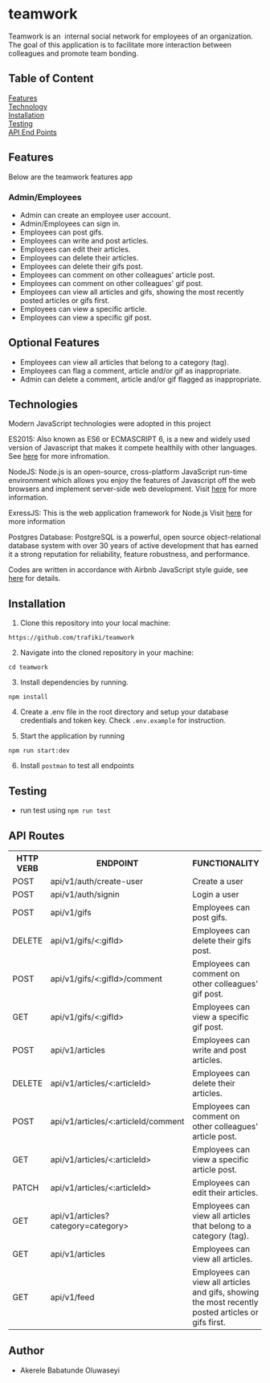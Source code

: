 # teamwork
Teamwork is an ​ internal social network for employees of an organization. The goal of this application is to facilitate more interaction between colleagues and promote team bonding.


## Table of Content

 [Features](#features)<br>
 [Technology](#technology)<br>
 [Installation](#installation)<br>
 [Testing](#testing)<br>
 [API End Points](#api-end-points)

## Features
Below are the teamwork features app
###  Admin/Employees

- Admin can create an employee user account. <br/>
- Admin/Employees can sign in.<br/>
- Employees can post gifs.<br/>
- Employees can write and post articles.<br/>
- Employees can edit their articles.<br/>
- Employees can delete their articles.<br/>
- Employees can delete their gifs post.<br/>
- Employees can comment on other colleagues' article post.<br/>
- Employees can comment on other colleagues' gif post.<br/>
- Employees can view all articles and gifs, showing the most recently posted articles or gifs
first.<br/>
- Employees can view a specific article.<br/>
- Employees can view a specific gif post.<br/>

## Optional Features
- Employees can view all articles that belong to a category (tag).<br/>
- Employees can flag a comment, article and/or gif as inappropriate.<br/>
- Admin can delete a comment, article and/or gif flagged as inappropriate.<br/>

## Technologies

Modern JavaScript technologies were adopted in this project

ES2015: Also known as ES6 or ECMASCRIPT 6, is a new and widely used version of Javascript
that makes it compete healthily with other languages. See [here](https://en.wikipedia.org/wiki/ECMAScript) for more infromation.

NodeJS: Node.js is an open-source, cross-platform JavaScript run-time environment which allows you enjoy the features of Javascript off the web browsers and implement server-side web development.
Visit [here](https://nodejs.org/en/) for more information.

ExressJS: This is the web application framework for Node.js
Visit [here](https://expressjs.com) for more information

Postgres Database: PostgreSQL is a powerful, open source object-relational database system with over 30 years of active development that has earned it a strong reputation for reliability, feature robustness, and performance.

Codes are written in accordance with Airbnb JavaScript style guide, see [here](https://github.com/airbnb/javascript) for details.

## Installation
1. Clone this repository into your local machine:
```
https://github.com/trafiki/teamwork
```
2. Navigate into the cloned repository in your machine:
```
cd teamwork
```
3. Install dependencies by running.
```
npm install
```
4. Create a .env file in the root directory and setup your database credentials and token key. Check `.env.example` for instruction.

5. Start the application by running
```
npm run start:dev
```
6. Install `postman` to test all endpoints

## Testing
- run test using `npm run test`    

## API Routes

<table>
<tr><th>HTTP VERB</th><th>ENDPOINT</th><th>FUNCTIONALITY</th></tr>

<tr><td>POST</td> <td>api/v1/auth/create-user</td>  <td>Create a user</td></tr>

<tr><td>POST</td> <td>api/v1/auth/signin</td>  <td>Login a user</td></tr>

<tr><td>POST</td> <td>api/v1/gifs</td>  <td>Employees can post gifs.</td></tr>

<tr><td>DELETE</td> <td>api/v1/gifs/<:gifId></td>  <td>Employees can delete their gifs post.</td></tr>

<tr><td>POST</td> <td>api/v1/gifs/<:gifId>/comment</td>  <td>Employees can comment on other colleagues' gif post.</td></tr>

<tr><td>GET</td> <td>api/v1/gifs/<:gifId></td>  <td>Employees can view a specific gif post.</td></tr>

<tr><td>POST</td> <td>api/v1/articles</td>  <td>Employees can write and post articles.</td></tr>

<tr><td>DELETE</td> <td>api/v1/articles/<:articleId></td>  <td>Employees can delete their articles.</td></tr>

<tr><td>POST</td> <td>api/v1/articles/<:articleId/comment</td>  <td>Employees can comment on other colleagues' article post.</td></tr>

<tr><td>GET</td> <td>api/v1/articles/<:articleId></td>  <td>Employees can view a specific article post.</td></tr>

<tr><td>PATCH</td> <td>api/v1/articles/<:articleId></td>  <td>Employees can edit their articles.</td></tr>

<tr><td>GET</td> <td>api/v1/articles?category=category></td>  <td>Employees can view all articles that belong to a category (tag).</td></tr>

<tr><td>GET</td> <td>api/v1/articles</td>  <td>Employees can view all articles.</td></tr>

<tr><td>GET</td> <td>api/v1/feed</td> <td>Employees can view all articles and gifs, showing the most recently posted articles or gifs first.</td></tr>
<table>

## Author

- Akerele Babatunde Oluwaseyi
